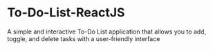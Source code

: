 # To-Do-List-ReactJS
A simple and interactive To-Do List application that allows you to add, toggle, and delete tasks with a user-friendly interface
